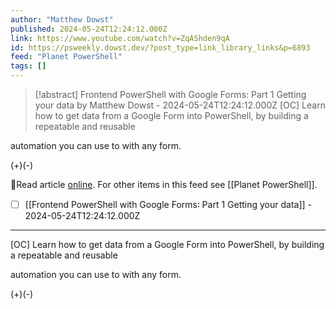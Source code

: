 ```yaml
---
author: "Matthew Dowst"
published: 2024-05-24T12:24:12.000Z
link: https://www.youtube.com/watch?v=ZqAShden9qA
id: https://psweekly.dowst.dev/?post_type=link_library_links&p=6893
feed: "Planet PowerShell"
tags: []
---
```

> [!abstract] Frontend PowerShell with Google Forms: Part 1 Getting your data by Matthew Dowst - 2024-05-24T12:24:12.000Z
> [OC] Learn how to get data from a Google Form into PowerShell, by building a repeatable and reusable

automation you can use to with any form.

(+)(-)

🔗Read article [online](https://www.youtube.com/watch?v=ZqAShden9qA). For other items in this feed see [[Planet PowerShell]].

- [ ] [[Frontend PowerShell with Google Forms꞉ Part 1 Getting your data]] - 2024-05-24T12:24:12.000Z
- - -
[OC] Learn how to get data from a Google Form into PowerShell, by building a repeatable and reusable

automation you can use to with any form.

(+)(-)
